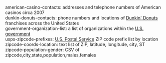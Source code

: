 american-casino-contacts: addresses and telephone numbers of American casinos circa 2007  
dunkin-donuts-contacts: phone numbers and locations of [Dunkin' Donuts](https://dunkindonuts.com) franchises across the United States   
government-organization-list: a list of organizations within the [U.S. government](https://usa.gov)  
usps-zipcode-prefixes: [U.S. Postal Service](https://usps.com) ZIP code prefix list by location  
zipcode-coords-location: text list of ZIP, latitude, longitude, city, ST   
zipcode-population-gender: CSV of zipcode,city,state,population,males,females  
